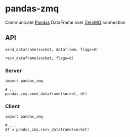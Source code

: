 # pandas-zmq

Communicate [Pandas](https://pypi.org/project/pandas/) DataFrame over [ZeroMQ](https://pypi.org/project/pyzmq/) connection

## API

```
send_dataframe(socket, dataframe, flags=0)
```

```
recv_dataframe(socket, flags=0)
```

### Server

```
import pandas_zmq

# ...
pandas_zmq.send_dataframe(socket, df)
```


### Client

```
import pandas_zmq

# ...
df = pandas_zmq.recv_dataframe(socket)
```
